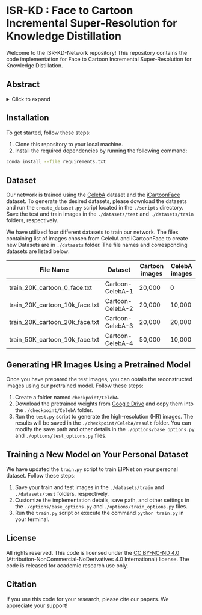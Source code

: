 # ISR-KD : Face to Cartoon Incremental Super-Resolution for Knowledge Distillation

Welcome to the ISR-KD-Network repository! This repository contains the code implementation for Face to Cartoon Incremental Super-Resolution for Knowledge Distillation.

## Abstract

<details>
  <summary>Click to expand</summary>
  
Facial super-resolution is an important area of research that seeks to enhance low-resolution facial images for a variety of applications. While Generative Adversarial Networks (GANs) have shown promise in this area, their ability to adapt to new, unseen data remains a challenge. This paper addresses this problem by proposing an incremental super-resolution using GANs with knowledge distillation (ISR-KD) for face to cartoon. Previous research in this area has not investigated incremental learning, which is critical for real-world applications where new data is continually being generated. The proposed ISR-KD aims to develop a novel unified framework for facial super-resolution that can handle different settings, including different types of faces such as cartoon face and various levels of detail. To achieve this, a GAN-based super-resolution network was pretrained on the CelebA dataset and then incrementally trained on the iCartoon dataset, using knowledge distillation to retain performance on the CelebA test set while improving the performance on iCartoon test set. Our findings demonstrate the effectiveness of knowledge distillation in incrementally adding capability to the model for cartoon face super-resolution while retaining the learned knowledge for facial super-resolution tasks in GANs. 
</details>

<!-- > Edge and Identity Preserving Network for Face Super-Resolution  
> Jonghuyn Kim, Gen Li, Inyong Yun, Cheolkon Jung, Joongkyu Kim  
> Neurocomputing Journal 2021

[[Paper](https://www.sciencedirect.com/science/article/pii/S0925231221004227)] -->

## Installation

To get started, follow these steps:

1. Clone this repository to your local machine.
2. Install the required dependencies by running the following command:
```bash
conda install --file requirements.txt
```

## Dataset

Our network is trained using the [CelebA](http://mmlab.ie.cuhk.edu.hk/projects/CelebA.html) dataset and the [iCartoonFace](https://github.com/luxiangju-PersonAI/iCartoonFace) dataset. To generate the desired datasets, please download the datasets and run the `create_dataset.py` script located in the `./scripts` directory. Save the test and train images in the `./datasets/test` and `./datasets/train` folders, respectively.

We have utilized four different datasets to train our network. The files containing list of images chosen from CelebA and iCartoonFace to create new Datasets are in `./datasets` folder. The file names and corresponding datasets are listed below:

| File Name                           | Dataset           | Cartoon images | CelebA images |
|-------------------------------------|--------------------|----------------|----------------|
| train\_20K\_cartoon\_0\_face.txt     | Cartoon-CelebA-1   | 20,000         | 0              |
| train\_20K\_cartoon\_10k\_face.txt   | Cartoon-CelebA-2   | 20,000         | 10,000         |
| train\_20K\_cartoon\_20k\_face.txt   | Cartoon-CelebA-3   | 20,000         | 20,000         |
| train\_50K\_cartoon\_10k\_face.txt   | Cartoon-CelebA-4   | 50,000         | 10,000         |

## Generating HR Images Using a Pretrained Model

Once you have prepared the test images, you can obtain the reconstructed images using our pretrained model. Follow these steps:

1. Create a folder named `checkpoint/CelebA`.
2. Download the pretrained weights from [Google Drive](https://drive.google.com/drive/folders/1B4Wa-nhvU3LOzefI-2rBYrkqZPisC8fi?usp=sharing) and copy them into the `./checkpoint/CelebA` folder.
3. Run the `test.py` script to generate the high-resolution (HR) images. The results will be saved in the `./checkpoint/CelebA/result` folder. You can modify the save path and other details in the `./options/base_options.py` and `./options/test_options.py` files.

## Training a New Model on Your Personal Dataset

We have updated the `train.py` script to train EIPNet on your personal dataset. Follow these steps:

1. Save your train and test images in the `./datasets/train` and `./datasets/test` folders, respectively.
2. Customize the implementation details, save path, and other settings in the `./options/base_options.py` and `./options/train_options.py` files.
3. Run the `train.py` script or execute the command `python train.py` in your terminal.

## License

All rights reserved. This code is licensed under the [CC BY-NC-ND 4.0](https://creativecommons.org/licenses/by-nc-nd/4.0/legalcode) (Attribution-NonCommercial-NoDerivatives 4.0 International) license. The code is released for academic research use only.

## Citation

If you use this code for your research, please cite our papers. We appreciate your support!

